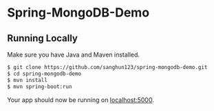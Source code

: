 # Spring-MongoDB-Demo

## Running Locally

Make sure you have Java and Maven installed.

```sh
$ git clone https://github.com/sanghun123/spring-mongodb-demo.git
$ cd spring-mongodb-demo
$ mvn install
$ mvn spring-boot:run
```

Your app should now be running on [localhost:5000](http://localhost:5000/).
